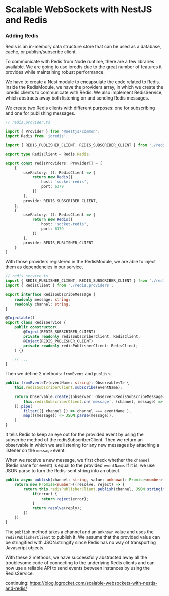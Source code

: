 # Scalable WebSockets with NestJS and Redis

### Adding Redis
Redis is an in-memory data structure store that can be used as a database, cache, or publish/subscribe client.

To communicate with Redis from Node runtime, there are a few libraries available. We are going to use ioredis due to the great number of features it provides while maintaining robust performance.

We have to create a Nest module to encapsulate the code related to Redis. Inside the RedisModule, we have the providers array, in which we create the ioredis clients to communicate with Redis. We also implement RedisService, which abstracts away both listening on and sending Redis messages.

We create two Redis clients with different purposes: one for subscribing and one for publishing messages.
```ts
// redis.provider.ts

import { Provider } from '@nestjs/common';
import Redis from 'ioredis';

import { REDIS_PUBLISHER_CLIENT, REDIS_SUBSCRIBER_CLIENT } from './redis.constants';

export type RedisClient = Redis.Redis;

export const redisProviders: Provider[] = [
    {
        useFactory: (): RedisClient => {
            return new Redis({
                host: 'socket-redis',
                port: 6379
            })
        },
        provide: REDIS_SUBSCRIBER_CLIENT,
    },
    {
        useFactory: (): RedisClient => {
            return new Redis({
                host: 'socket-redis',
                port: 6379
            })
        },
        provide: REDIS_PUBLISHER_CLIENT
    }
]
```

With those providers registered in the RedisModule, we are able to inject them as dependencies in our service.
```ts
// redis.service.ts
import { REDIS_PUBLISHER_CLIENT, REDIS_SUBSCRIBER_CLIENT } from './redis.constants';
import { RedisClient } from './redis.providers';

export interface RedisSubscribeMessage {
    readonly message: string;
    readonly channel: string;
}

@Injectable()
export class RedisService {
    public constructor(
        @Inject(REDIS_SUBSCRIBER_CLIENT)
        private readonly redisSubscriberClient: RedisClient,
        @Inject(REDIS_PUBLISHER_CLIENT)
        private readonly redisPublisherClient: RedisClient;
    ) {}

    // ...
}
```

Then we define 2 methods: `fromEvent` and `publish`.
```ts
public fromEvent<T>(eventName: string): Observable<T> {
    this.redisSubscriberClient.subscribe(eventName);

    return Observable.create((observer: Observer<RedisSubscribeMessage>) => {
        this.redisSubscriberClient.on('message', (channel, message) => observer.next({ channel, message })),
    }).pipe(
        filter(({ channel }) => channel === eventName ),
        map(({message}) => JSON.parse(message)),
    )
}
```

It tells Redis to keep an eye out for the provided event by using the subscribe method of the redisSubscriberClient. Then we return an observable in which we are listening for any new messages by attaching a listener on the `message` event.

When we receive a new message, we first check whether the `channel` (Redis name for event) is equal to the provided `eventName`. If it is, we use JSON.parse to turn the Redis-sent string into an object.

```ts
public async publish(channel: string, value: unknown): Promise<number> {
    return new Promise<number>((resolve, reject) => {
        return this.redisPublisherClient.publish(channel, JSON.stringify(value), (error, reply) => {
            if(error) {
                return reject(error);
            }
            return resolve(reply);
        })
    })
}
```
The `publish` method takes a channel and an `unknown` value and uses the `redisPublisherClient` to publish it. We assume that the provided value can be stringified with JSON.stringify since Redis has no way of transporting Javascript objects.

With these 2 methods, we have successfully abstracted away all the troublesome code of connecting to the underlying Redis clients and can now use a reliable API to send events between instances by using the RedisService.

continuing: https://blog.logrocket.com/scalable-websockets-with-nestjs-and-redis/